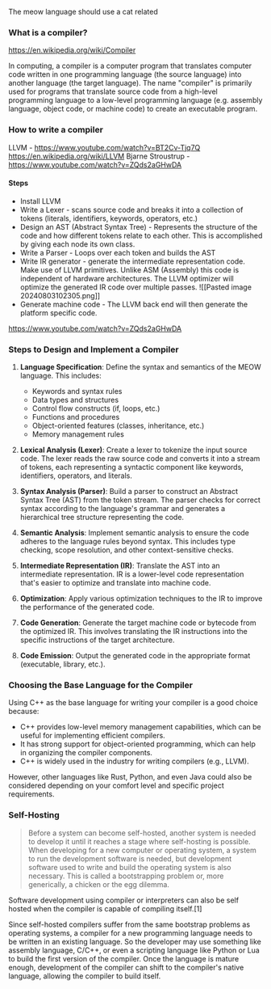 The meow language should use a cat related 
### What is a compiler?

https://en.wikipedia.org/wiki/Compiler

In computing, a compiler is a computer program that translates computer code written in one programming language (the source language) into another language (the target language). The name "compiler" is primarily used for programs that translate source code from a high-level programming language to a low-level programming language (e.g. assembly language, object code, or machine code) to create an executable program.

### How to write a compiler
LLVM - https://www.youtube.com/watch?v=BT2Cv-Tjq7Q
https://en.wikipedia.org/wiki/LLVM
Bjarne Stroustrup - https://www.youtube.com/watch?v=ZQds2aGHwDA

#### Steps
- Install LLVM
- Write a Lexer - scans source code and breaks it into a collection of tokens (literals, identifiers, keywords, operators, etc.)
- Design an AST (Abstract Syntax Tree) - Represents the structure of the code and how different tokens relate to each other. This is accomplished by giving each node its own class.
- Write a Parser - Loops over each token and builds the AST
- Write IR generator - generate the intermediate representation code. Make use of LLVM primitives. Unlike ASM (Assembly) this code is independent of hardware architectures. The LLVM optimizer will optimize the generated IR code over multiple passes. 
  ![[Pasted image 20240803102305.png]]
- Generate machine code - The LLVM back end will then generate the platform specific code.

https://www.youtube.com/watch?v=ZQds2aGHwDA


### Steps to Design and Implement a Compiler

1. **Language Specification**: Define the syntax and semantics of the MEOW language. This includes:
    
    - Keywords and syntax rules
    - Data types and structures
    - Control flow constructs (if, loops, etc.)
    - Functions and procedures
    - Object-oriented features (classes, inheritance, etc.)
    - Memory management rules
2. **Lexical Analysis (Lexer)**: Create a lexer to tokenize the input source code. The lexer reads the raw source code and converts it into a stream of tokens, each representing a syntactic component like keywords, identifiers, operators, and literals.
    
3. **Syntax Analysis (Parser)**: Build a parser to construct an Abstract Syntax Tree (AST) from the token stream. The parser checks for correct syntax according to the language's grammar and generates a hierarchical tree structure representing the code.
    
4. **Semantic Analysis**: Implement semantic analysis to ensure the code adheres to the language rules beyond syntax. This includes type checking, scope resolution, and other context-sensitive checks.
    
5. **Intermediate Representation (IR)**: Translate the AST into an intermediate representation. IR is a lower-level code representation that's easier to optimize and translate into machine code.
    
6. **Optimization**: Apply various optimization techniques to the IR to improve the performance of the generated code.
    
7. **Code Generation**: Generate the target machine code or bytecode from the optimized IR. This involves translating the IR instructions into the specific instructions of the target architecture.
    
8. **Code Emission**: Output the generated code in the appropriate format (executable, library, etc.).

### Choosing the Base Language for the Compiler

Using C++ as the base language for writing your compiler is a good choice because:

- C++ provides low-level memory management capabilities, which can be useful for implementing efficient compilers.
- It has strong support for object-oriented programming, which can help in organizing the compiler components.
- C++ is widely used in the industry for writing compilers (e.g., LLVM).

However, other languages like Rust, Python, and even Java could also be considered depending on your comfort level and specific project requirements.

### Self-Hosting

> Before a system can become self-hosted, another system is needed to develop it until it reaches a stage where self-hosting is possible. When developing for a new computer or operating system, a system to run the development software is needed, but development software used to write and build the operating system is also necessary. This is called a bootstrapping problem or, more generically, a chicken or the egg dilemma. 

Software development using compiler or interpreters can also be self hosted when the compiler is capable of compiling itself.[1]

Since self-hosted compilers suffer from the same bootstrap problems as operating systems, a compiler for a new programming language needs to be written in an existing language. So the developer may use something like assembly language, C/C++, or even a scripting language like Python or Lua to build the first version of the compiler. Once the language is mature enough, development of the compiler can shift to the compiler's native language, allowing the compiler to build itself.
